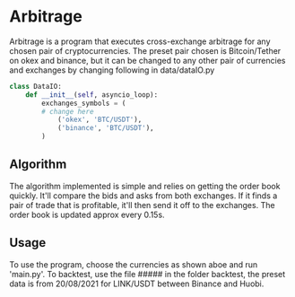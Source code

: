 # Arbitrage

Arbitrage is a program that executes cross-exchange arbitrage for any chosen pair of cryptocurrencies. The preset pair chosen is Bitcoin/Tether on okex and binance, but it can be changed to any other pair of currencies and exchanges by changing following in data/dataIO.py
```python
class DataIO:
    def __init__(self, asyncio_loop):
        exchanges_symbols = (
        # change here
            ('okex', 'BTC/USDT'),
            ('binance', 'BTC/USDT'),
        )
```
## Algorithm
The algorithm implemented is simple and relies on getting the order book quickly. It'll compare the bids and asks from both exchanges. If it finds a pair of trade that is profitable, it'll then send it off to the exchanges. The order book is updated approx every 0.15s.
## Usage
To use the program, choose the currencies as shown aboe and run 'main.py'. To backtest, use the file ##### in the folder backtest, the preset data is from 20/08/2021 for LINK/USDT between Binance and Huobi.
